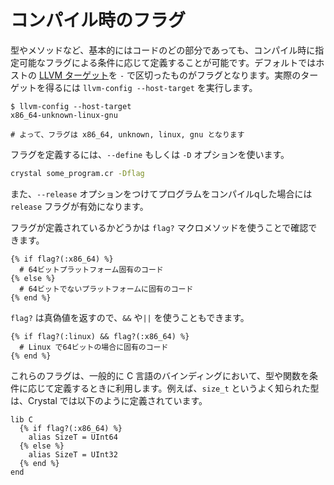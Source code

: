# コンパイル時のフラグ

型やメソッドなど、基本的にはコードのどの部分であっても、コンパイル時に指定可能なフラグによる条件に応じて定義することが可能です。デフォルトではホストの [LLVM ターゲット](http://llvm.org/docs/LangRef.html#target-triple)を `-` で区切ったものがフラグとなります。実際のターゲットを得るには `llvm-config --host-target` を実行します。

```console
$ llvm-config --host-target
x86_64-unknown-linux-gnu

# よって、フラグは x86_64, unknown, linux, gnu となります
```

フラグを定義するには、`--define` もしくは `-D` オプションを使います。

```bash
crystal some_program.cr -Dflag
```

また、`--release` オプションをつけてプログラムをコンパイルqした場合には `release` フラグが有効になります。

フラグが定義されているかどうかは `flag?` マクロメソッドを使うことで確認できます。

```crystal
{% if flag?(:x86_64) %}
  # 64ビットプラットフォーム固有のコード
{% else %}
  # 64ビットでないプラットフォームに固有のコード
{% end %}
```

`flag?` は真偽値を返すので、`&&` や`||` を使うこともできます。

```crystal
{% if flag?(:linux) && flag?(:x86_64) %}
  # Linux で64ビットの場合に固有のコード
{% end %}
```

これらのフラグは、一般的に C 言語のバインディングにおいて、型や関数を条件に応じて定義するときに利用します。例えば、`size_t` というよく知られた型は、Crystal では以下のように定義されています。

```crystal
lib C
  {% if flag?(:x86_64) %}
    alias SizeT = UInt64
  {% else %}
    alias SizeT = UInt32
  {% end %}
end
```
